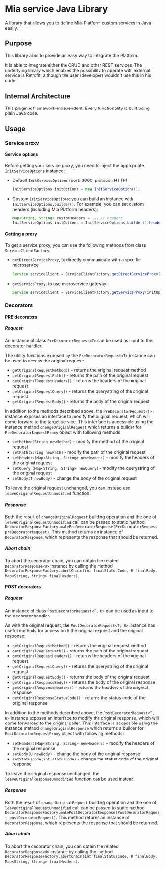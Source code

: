 # Mia service Java Library
A library that allows you to define Mia-Platform custom services in Java easily.

## Purpose

This library aims to provide an easy way to integrate the Platform.

It is able to integrate either the CRUD and other REST services.
The underlying library which enables the possibility to operate with external service is Retrofit, although the user (developer) wouldn't use this in his code. 

## Internal Architecture

This plugin is framework-independent. Every functionality is built using plain Java code. 

## Usage
### Service proxy
#### Service options
Before getting your service proxy, you need to inject the appropriate `InitServiceOptions` instance:
+ Default `InitServiceOptions` (port: 3000, protocol: HTTP)
    ``` java
    InitServiceOptions initOptions = new InitServiceOptions();
    ```
+ Custom `InitServiceOptions`: you can build an instance with `InitServiceOptions.builder()`. For example, you can set custom headers (including Mia Platform headers):
    ``` java
    Map<String, String> customHeaders = ... // headers
    InitServiceOptions initOptions = InitServiceOptions.builder().headers(customHeaders).build();
    ``` 
  
#### Getting a proxy
To get a service proxy, you can use the following methods from class `ServiceClientFactory`:

+ `getDirectServiceProxy`, to directly communicate with a specific microservice
    ``` java
    Service serviceClient = ServiceClientFactory.getDirectServiceProxy("my-microservice", initOptions);
    ``` 

+ `getServiceProxy`, to use microservice gateway:
     ``` java
    Service serviceClient = ServiceClientFactory.getServiceProxy(initOptions);
    ``` 
### Decorators

#### PRE decorators
##### Request
An instance of class `PreDecoratorRequest<T>` can be used as input to the decorator handler.

The utility functions exposed by the `PreDecoratorRequest<T>` instance can be used to access the original request:

+ `getOriginalRequestMethod()` - returns the original request method
+ `getOriginalRequestPath()` - returns the path of the original request
+ `getOriginalRequestHeaders()` - returns the headers of the original request
+ `getOriginalRequestQuery()` - returns the querystring of the original request
+ `getOriginalRequestBody()` - returns the body of the original request

In addition to the methods described above, the `PreDecoratorRequest<T>` instance exposes an interface to modify the original request,
 which will come forward to the target service. This interface is accessible using the instance method 
 `changeOriginalRequest` which returns a builder for `PreDecoratorRequestProxy` object with following methods:

+ `setMethod(String newMethod)` - modify the method of the original request
+ `setPath(String newPath)` - modify the path of the original request
+ `setHeaders(Map<String, String> newHeaders)` - modify the headers of the original request
+ `setQuery (Map<String, String> newQuery)` - modify the querystring of the original request
+ `setBody(T newBody)` - change the body of the original request

To leave the original request unchanged, you can instead use `leaveOriginalRequestUnmodified` function.

##### Response
Both the result of `changeOriginalRequest` building operation and the one of `leaveOriginalRequestUnmodified` call can be passed to static method
 `DecoratorResponseFactory.makePreDecoratorResponse(PreDecoratorRequest preDecoratorRequest)`.
This method returns an instance of `DecoratorResponse`, which represents the response that should be returned.

##### Abort chain
To abort the decorator chain, you can obtain the related `DecoratorResponse<U>` instance by calling the method
 `DecoratorResponseFactory.abortChain(int finalStatusCode, U finalBody, Map<String, String> finalHeaders)`.


#### POST decorators
##### Request
An instance of class `PostDecoratorRequest<T, U>` can be used as input to the decorator handler.

As with the original request, the `PostDecoratorRequest<T, U>` instance has useful methods for access both the original request and the original response:

+ `getOriginalRequestMethod()` - returns the original request method
+ `getOriginalRequestPath()` - returns the path of the original request
+ `getOriginalRequestHeaders()` - returns the headers of the original request
+ `getOriginalRequestQuery()` - returns the querystring of the original request
+ `getOriginalRequestBody()` - returns the body of the original request
+ `getOriginalResponseBody()` - returns the body of the original response
+ `getOriginalResponseHeaders()` - returns the headers of the original response
+ `getOriginalResponseStatusCode()` - returns the status code of the original response

In addition to the methods described above, the `PostDecoratorRequest<T, U>` instance exposes an interface to modify the original response,
 which will come forwarded to the original caller. This interface is accessible using the instance method 
 `changeOriginalResponse` which returns a builder for `PostDecoratorRequestProxy` object with following methods:

+ `setHeaders(Map<String, String> newHeaders)` - modify the headers of the original response
+ `setBody(U newBody)` - change the body of the original response
+ `setStatusCode(int statusCode)` - change the status code of the original response

To leave the original response unchanged, the `leaveOriginalResponseUnmodified` function can be used instead.

##### Response
Both the result of `changeOriginalRequest` building operation and the one of `leaveOriginalRequestUnmodified` call can be passed to static method
 `DecoratorResponseFactory.makePostDecoratorResponse(PostDecoratorRequest postDecoratorRequest)`.
This method returns an instance of `DecoratorResponse`, which represents the response that should be returned.

##### Abort chain
To abort the decorator chain, you can obtain the related `DecoratorResponse<U>` instance by calling the method
 `DecoratorResponseFactory.abortChain(int finalStatusCode, U finalBody, Map<String, String> finalHeaders)`.
